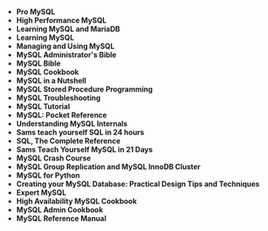 <ul>
                                <li><b><a target="_blank" href="https://github.com/manjunath5496/MySQL-Books/blob/master/mysql(1).pdf" style="text-decoration:none;">Pro MySQL </a></b></li>
                                <li><b><a target="_blank" href="https://github.com/manjunath5496/MySQL-Books/blob/master/mysql(2).pdf" style="text-decoration:none;">High Performance MySQL</a></b></li>
                                <li><b><a target="_blank" href="https://github.com/manjunath5496/MySQL-Books/blob/master/mysql(3).pdf" style="text-decoration:none;">Learning MySQL and MariaDB</a></b></li>
                               
<li><b><a target="_blank" href="https://github.com/manjunath5496/MySQL-Books/blob/master/mysql(4).pdf" style="text-decoration:none;">Learning MySQL</a></b></li>
                                <li><b><a target="_blank" href="https://github.com/manjunath5496/MySQL-Books/blob/master/mysql(5).pdf" style="text-decoration:none;">Managing and Using MySQL </a></b></li>
                                
 <li><b><a target="_blank" href="https://github.com/manjunath5496/MySQL-Books/blob/master/mysql(6).pdf" style="text-decoration:none;">MySQL Administrator's Bible</a></b></li>
                          
<li><b><a target="_blank" href="https://github.com/manjunath5496/MySQL-Books/blob/master/mysql(7).pdf" style="text-decoration:none;">MySQL Bible</a></b></li>
                                <li><b><a target="_blank" href="https://github.com/manjunath5496/MySQL-Books/blob/master/mysql(8).pdf" style="text-decoration:none;">MySQL Cookbook </a></b></li>
                                <li><b><a target="_blank" href="https://github.com/manjunath5496/MySQL-Books/blob/master/mysql(9).pdf" style="text-decoration:none;">MySQL in a Nutshell</a></b></li>
                                
<li><b><a target="_blank" href="https://github.com/manjunath5496/MySQL-Books/blob/master/mysql(10).pdf" style="text-decoration:none;">MySQL Stored Procedure Programming</a></b></li>  
        
<li><b><a target="_blank" href="https://github.com/manjunath5496/MySQL-Books/blob/master/mysql(11).pdf" style="text-decoration:none;">MySQL Troubleshooting </a></b></li>
                                <li><b><a target="_blank" href="https://github.com/manjunath5496/MySQL-Books/blob/master/mysql(12).pdf" style="text-decoration:none;">MySQL Tutorial</a></b></li>
 <li><b><a target="_blank" href="https://github.com/manjunath5496/MySQL-Books/blob/master/mysql(13).pdf" style="text-decoration:none;">MySQL: Pocket Reference</a></b></li>  
  <li><b><a target="_blank" href="https://github.com/manjunath5496/MySQL-Books/blob/master/mysql(14).pdf" style="text-decoration:none;">Understanding MySQL Internals</a></b></li>  
 <li><b><a target="_blank" href="https://github.com/manjunath5496/MySQL-Books/blob/master/mysql(15).pdf" style="text-decoration:none;">Sams teach yourself SQL in 24 hours</a></b></li>
                                <li><b><a target="_blank" href="https://github.com/manjunath5496/MySQL-Books/blob/master/mysql(16).pdf" style="text-decoration:none;">SQL, The Complete Reference</a></b></li>

 <li><b><a target="_blank" href="https://github.com/manjunath5496/MySQL-Books/blob/master/mysql(17).pdf" style="text-decoration:none;">Sams Teach Yourself MySQL in 21 Days</a></b></li>
                                <li><b><a target="_blank" href="https://github.com/manjunath5496/MySQL-Books/blob/master/mysql(18).pdf" style="text-decoration:none;">MySQL Crash Course</a></b></li>

<li><b><a target="_blank" href="https://github.com/manjunath5496/MySQL-Books/blob/master/mysql(19).pdf" style="text-decoration:none;">MySQL Group Replication and MySQL InnoDB Cluster</a></b></li>

 <li><b><a target="_blank" href="https://github.com/manjunath5496/MySQL-Books/blob/master/mysql(20).pdf" style="text-decoration:none;">MySQL for Python</a></b></li>
                                <li><b><a target="_blank" href="https://github.com/manjunath5496/MySQL-Books/blob/master/mysql(21).pdf" style="text-decoration:none;">Creating your MySQL Database: Practical Design Tips and Techniques</a></b></li>

<li><b><a target="_blank" href="https://github.com/manjunath5496/MySQL-Books/blob/master/mysql(22).pdf" style="text-decoration:none;">Expert MySQL</a></b></li>

<li><b><a target="_blank" href="https://github.com/manjunath5496/MySQL-Books/blob/master/mysql(23).pdf" style="text-decoration:none;">High Availability MySQL Cookbook</a></b></li>

 <li><b><a target="_blank" href="https://github.com/manjunath5496/MySQL-Books/blob/master/mysql(24).pdf" style="text-decoration:none;">MySQL Admin Cookbook</a></b></li>
                                <li><b><a target="_blank" href="https://github.com/manjunath5496/MySQL-Books/blob/master/mysql(25).pdf" style="text-decoration:none;">MySQL Reference Manual</a></b></li>


</ul>
